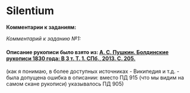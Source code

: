 # Silentium
**Комментарии к заданиям:**

*Комментарий к заданию №1:*

#### Описание рукописи было взято из: [А. С. Пушкин. Болдинские рукописи 1830 года: В 3 т. Т. 1. СПб., 2013. С. 205.](https://imwerden.de/pdf/pushkin_boldinskie_rukopisi_1830_tom1_2013.pdf "А. С. Пушкин. Болдинские рукописи")
(как я понимаю, в более доступных источниках - Википедия и т.д. - была допущена ошибка в описании: вместо ПД 915 (что мы видим на самом скане рукописи) указывалось ПД 905)
